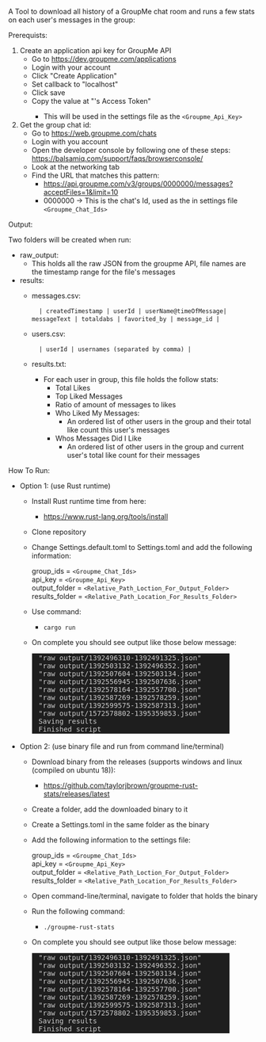 A Tool to download all history of a GroupMe chat room
and runs a few stats on each user's messages in the group:

Prerequists:
1) Create an application api key for GroupMe API
	- Go to https://dev.groupme.com/applications
	- Login with your account
	- Click "Create Application"
	- Set callback to "localhost"
	- Click save
	- Copy the value at "<user name>'s Access Token"
		- This will be used in the settings file as the `<Groupme_Api_Key>`
2) Get the group chat id:
	- Go to https://web.groupme.com/chats
	- Login with you account
	- Open the developer console by following one of these steps:
		https://balsamiq.com/support/faqs/browserconsole/
	- Look at the networking tab
	- Find the URL that matches this pattern:
		- https://api.groupme.com/v3/groups/0000000/messages?acceptFiles=1&limit=10
		- 0000000 -> This is the chat's Id, used as the in settings file
		`<Groupme_Chat_Ids>`


Output:

Two folders will be created when run:
- raw_output:
	- This holds all the raw JSON from the groupme API, file names are the timestamp range for the file's messages
- results:
	- messages.csv:

			| createdTimestamp | userId | userName@timeOfMessage| messageText | totaldabs | favorited_by | message_id |
   
	- users.csv:

			| userId | usernames (separated by comma) |
	- results.txt:
		- For each user in group, this file holds the follow stats:
			- Total Likes
			- Top Liked Messages
			- Ratio of amount of messages to likes
			- Who Liked My Messages:
				- An ordered list of other users in the group and their total like count this user's messages
			- Whos Messages Did I Like
				- An ordered list of other users in the group and current user's total like count for their messages


How To Run:
- Option 1: (use Rust runtime)
	- Install Rust runtime time from here: 
		- https://www.rust-lang.org/tools/install
	- Clone repository
	- Change Settings.default.toml to Settings.toml and add the following information:

		group_ids = `<Groupme_Chat_Ids>` <br>
		api_key = `<Groupme_Api_Key>` <br>
		output_folder = `<Relative_Path_Loction_For_Output_Folder>` <br>
		results_folder = `<Relative_Path_Location_For_Results_Folder>`

	- Use command: 
		- `cargo run`
	- On complete you should see output like those below message:

		![Alt text](readmePic/ExpectedOutPut.png?raw=true "ExpectedOutput")
- Option 2: (use binary file and run from command line/terminal)
	- Download binary from the releases (supports windows and linux (compiled on ubuntu 18)): 
		- https://github.com/taylorjbrown/groupme-rust-stats/releases/latest
	- Create a folder, add the downloaded binary to it
	- Create a Settings.toml in the same folder as the binary
	- Add the following information to the settings file:

		group_ids = `<Groupme_Chat_Ids>` <br>
		api_key = `<Groupme_Api_Key>` <br>
		output_folder = `<Relative_Path_Loction_For_Output_Folder>` <br>
		results_folder = `<Relative_Path_Location_For_Results_Folder>`

	- Open command-line/terminal, navigate to folder that holds the binary
	- Run the following command: 
		- `./groupme-rust-stats`
	- On complete you should see output like those below message:

		![Alt text](readmePic/ExpectedOutPut.png?raw=true "ExpectedOutput")


